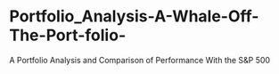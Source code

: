 # Portfolio_Analysis-A-Whale-Off-The-Port-folio-
A Portfolio Analysis and Comparison of Performance With the S&amp;P 500 
